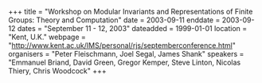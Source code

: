 +++
title = "Workshop on Modular Invariants and Representations of Finite Groups: Theory and Computation"
date = 2003-09-11
enddate = 2003-09-12
dates = "September 11 - 12, 2003"
dateadded = 1999-01-01
location = "Kent, U.K."
webpage = "http://www.kent.ac.uk/IMS/personal/rjs/septemberconference.html"
organisers = "Peter Fleischmann, Joel Segal, James Shank"
speakers = "Emmanuel Briand, David Green, Gregor Kemper, Steve Linton, Nicolas Thiery, Chris Woodcock"
+++
